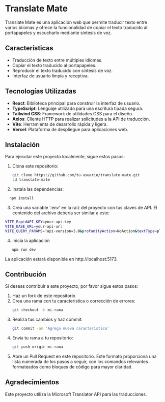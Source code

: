# Translate Mate 

Translate Mate es una aplicación web que permite traducir texto entre varios idiomas y ofrece la funcionalidad de copiar el texto traducido al portapapeles y escucharlo mediante síntesis de voz.

## Características

- Traducción de texto entre múltiples idiomas.
- Copiar el texto traducido al portapapeles.
- Reproducir el texto traducido con síntesis de voz.
- Interfaz de usuario limpia y receptiva.

## Tecnologías Utilizadas

- **React**: Biblioteca principal para construir la interfaz de usuario.
- **TypeScript**: Lenguaje utilizado para una escritura tipada segura.
- **Tailwind CSS**: Framework de utilidades CSS para el diseño.
- **Axios**: Cliente HTTP para realizar solicitudes a la API de traducción.
- **Vite**: Herramienta de desarrollo rápida y ligera.
- **Vercel**: Plataforma de despliegue para aplicaciones web.


## Instalación

Para ejecutar este proyecto localmente, sigue estos pasos:

1. Clona este repositorio:
   ```bash
   git clone https://github.com/tu-usuario/translate-mate.git
   cd translate-mate


2. Instala las dependencias:
  ```bash
    npm install
  ```

3. Crea una variable '.env' en la raíz del proyecto con tus claves de API. El contenido del archivo debería ser similar a esto:
  ```bash
  VITE_RapidAPI_KEY=your-api-key
  VITE_BASE_URL=your-api-url
  VITE_QUERY_PARAMS=?api-version=3.0&profanityAction=NoAction&textType=plain
  ```

4. Inicia la aplicación
 ```bash
    npm run dev
  ```
La aplicación estará disponible en http://localhost:5173.

## Contribución

Si deseas contribuir a este proyecto, por favor sigue estos pasos:
1. Haz un fork de este repositorio.
2. Crea una rama con tu característica o corrección de errores:
   ```bash
   git checkout -b mi-rama
3. Realiza tus cambios y haz commit:
   ```bash
   git commit -am 'Agrega nueva característica'
4. Envía tu rama a tu repositorio:
   ```bash
   git push origin mi-rama
5. Abre un Pull Request en este repositorio.
Este formato proporciona una lista numerada de los pasos a seguir, con los comandos relevantes formateados como bloques de código para mayor claridad.


## Agradecimientos
Este proyecto utiliza la Microsoft Translator API para las traducciones.


